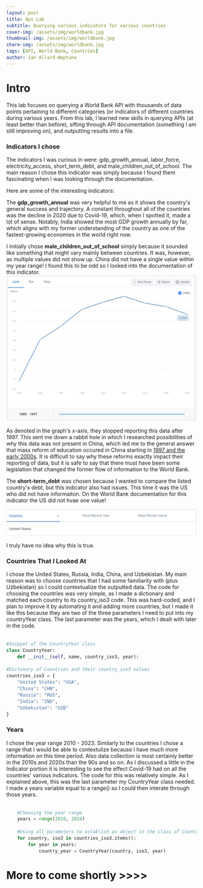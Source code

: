 ```yaml
---
layout: post
title: Api Lab
subtitle: Querying various indicators for various countries
cover-img: /assets/img/worldbank.jpg
thumbnail-img: /assets/img/worldbank.jpg
share-img: /assets/img/worldbank.jpg
tags: [API, World Bank, Countries]
author: Ian Allard-Neptune
---
```



# Intro

This lab focuses on querying a World Bank API with thousands of data points pertaining to different categories (or indicators of different countries during various years. From this lab, I learned new skills in querying APIs (at least better than before), sifting through API documentation (something I am still improving on), and outputting results into a file.


### Indicators I chose

The indicators I was curious in were: gdp_growth_annual, labor_force, electricity_access, short_term_debt, and male_children_out_of_school. The main reason I chose this indicator was simply because I found them fascinating when I was looking through the documentation. 

Here are some of the interesting indicators: 

The **gdp_growth_annual** was very helpful to me as it shows the country's general success and trajectory. A constant throughout all of the countries was the decline in 2020 due to Covid-19, which, when I spotted it, made a lot of sense. Notably, India showed the most GDP growth annually by far, which aligns with my former understanding of the country as one of the fastest-growing economies in the world right now.

I initially chose **male_children_out_of_school** simply because it sounded like something that might vary mainly between countries. It was, however, as multiple values did not show up. China did not have a single value within my year range! I found this to be odd so I looked into the documentation of this indicator.
![male_children_out_of_school](/assets/img/APILABChina.png)

As denoted in the graph's x-axis, they stopped reporting this data after 1997. This sent me down a rabbit hole in which I researched possibilities of why this data was not present in China, which led me to the general answer that mass reform of education occured in China starting in [1997 and the early 2000s](https://www.edu.cn/english/education/Researchedu/200603/t20060323_21831.shtm). It is difficult to say why these reforms exactly impact their reporting of data, but it is safe to say that there must have been some legislation that changed the former flow of information to the World Bank.

The **short-term_debt** was chosen because I wanted to compare the listed country's debt, but this indicator also had issues. This time it was the US who did not have informaiton. On the World Bank documentation for this indicator the US did not hvae one value!

![United States Short Term Debt](/assets/img/APILABAmerica.png)

I truly have no idea why this is true.


### Countries That I Looked At

I chose the United States, Russia, India, China, and Uzbekistan. My main reason was to choose countries that I had some familiarity with (plus Uzbekistan) so I could contextualize the outputted data. The code for choosing the countries was very simple, as I made a dictionary and matched each country to its country_iso3 code. This was hard-coded, and I plan to improve it by automating it and adding more countries, but I made it like this because they are two of the three parameters I need to put into my countryYear class. The last parameter was the years, which I dealt with later in the code.

```python

#Snippet of the CountryYear class 
class CountryYear:
    def __init__(self, name, country_iso3, year):

#Dictonary of Countries and their country_iso3 values
countries_iso3 = {
    "United States": "USA",
    "China": "CHN",
    "Russia": "RUS",
    "India": "IND",
    "Uzbekistan": "UZB"
}

```

### Years

I chose the year range 2010 - 2023. Similarly to the countries I chose a range that I would be able to contextulize because I have much more information on this time period. Also data collection is most certainly better in the 2010s and 2020s than the 90s and so on. As I discussed a little in the Indicator portion it is interesting to see the effect Covid-19 had on all the countries' various indicators. The code for this was relatively simple. As I explained above, this was the last parameter my CountryYear class needed. I made a years variable equal to a range() so I could then interate through those years.


```python

    #Choosing the year range
    years = range(2010, 2024)

    #Using all parameters to establish an object in the class of CountryYear
    for country, iso3 in countries_iso3.items():
        for year in years:
            country_year = CountryYear(country, iso3, year)

```


# More to come shortly >>>>








